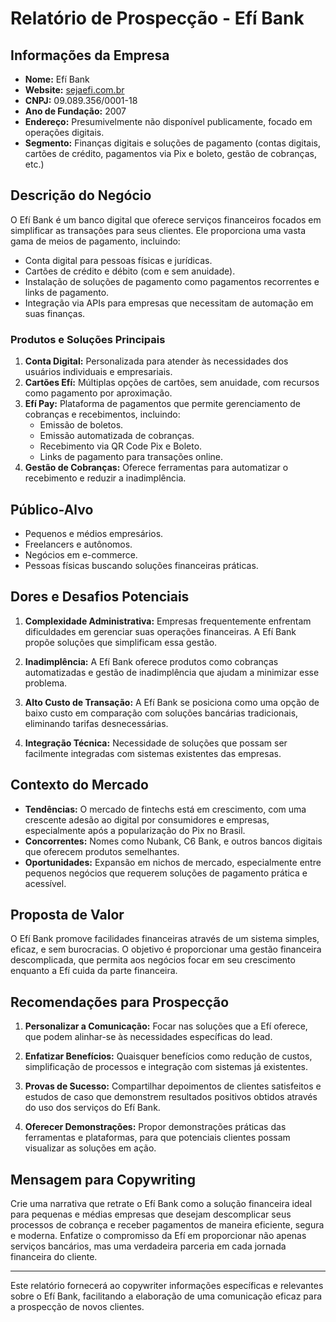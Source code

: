 # Relatório de Prospecção - Efí Bank

## Informações da Empresa
- **Nome:** Efí Bank
- **Website:** [sejaefi.com.br](https://www.sejaefi.com.br)
- **CNPJ:** 09.089.356/0001-18
- **Ano de Fundação:** 2007
- **Endereço:** Presumivelmente não disponível publicamente, focado em operações digitais.
- **Segmento:** Finanças digitais e soluções de pagamento (contas digitais, cartões de crédito, pagamentos via Pix e boleto, gestão de cobranças, etc.)

## Descrição do Negócio
O Efí Bank é um banco digital que oferece serviços financeiros focados em simplificar as transações para seus clientes. Ele proporciona uma vasta gama de meios de pagamento, incluindo:
- Conta digital para pessoas físicas e jurídicas.
- Cartões de crédito e débito (com e sem anuidade).
- Instalação de soluções de pagamento como pagamentos recorrentes e links de pagamento.
- Integração via APIs para empresas que necessitam de automação em suas finanças.

### Produtos e Soluções Principais
1. **Conta Digital:** Personalizada para atender às necessidades dos usuários individuais e empresariais.
2. **Cartões Efí:** Múltiplas opções de cartões, sem anuidade, com recursos como pagamento por aproximação.
3. **Efí Pay:** Plataforma de pagamentos que permite gerenciamento de cobranças e recebimentos, incluindo:
   - Emissão de boletos.
   - Emissão automatizada de cobranças.
   - Recebimento via QR Code Pix e Boleto.
   - Links de pagamento para transações online.
4. **Gestão de Cobranças:** Oferece ferramentas para automatizar o recebimento e reduzir a inadimplência.

## Público-Alvo
- Pequenos e médios empresários.
- Freelancers e autônomos.
- Negócios em e-commerce.
- Pessoas físicas buscando soluções financeiras práticas.

## Dores e Desafios Potenciais
1. **Complexidade Administrativa:** Empresas frequentemente enfrentam dificuldades em gerenciar suas operações financeiras. A Efí Bank propõe soluções que simplificam essa gestão.
   
2. **Inadimplência:** A Efí Bank oferece produtos como cobranças automatizadas e gestão de inadimplência que ajudam a minimizar esse problema.

3. **Alto Custo de Transação:** A Efí Bank se posiciona como uma opção de baixo custo em comparação com soluções bancárias tradicionais, eliminando tarifas desnecessárias.

4. **Integração Técnica:** Necessidade de soluções que possam ser facilmente integradas com sistemas existentes das empresas.

## Contexto do Mercado
- **Tendências:** O mercado de fintechs está em crescimento, com uma crescente adesão ao digital por consumidores e empresas, especialmente após a popularização do Pix no Brasil.
- **Concorrentes:** Nomes como Nubank, C6 Bank, e outros bancos digitais que oferecem produtos semelhantes.
- **Oportunidades:** Expansão em nichos de mercado, especialmente entre pequenos negócios que requerem soluções de pagamento prática e acessível.

## Proposta de Valor
O Efí Bank promove facilidades financeiras através de um sistema simples, eficaz, e sem burocracias. O objetivo é proporcionar uma gestão financeira descomplicada, que permita aos negócios focar em seu crescimento enquanto a Efí cuida da parte financeira.

## Recomendações para Prospecção
1. **Personalizar a Comunicação:** Focar nas soluções que a Efí oferece, que podem alinhar-se às necessidades específicas do lead.
   
2. **Enfatizar Benefícios:** Quaisquer benefícios como redução de custos, simplificação de processos e integração com sistemas já existentes.

3. **Provas de Sucesso:** Compartilhar depoimentos de clientes satisfeitos e estudos de caso que demonstrem resultados positivos obtidos através do uso dos serviços do Efí Bank.

4. **Oferecer Demonstrações:** Propor demonstrações práticas das ferramentas e plataformas, para que potenciais clientes possam visualizar as soluções em ação.

## Mensagem para Copywriting
Crie uma narrativa que retrate o Efí Bank como a solução financeira ideal para pequenas e médias empresas que desejam descomplicar seus processos de cobrança e receber pagamentos de maneira eficiente, segura e moderna. Enfatize o compromisso da Efí em proporcionar não apenas serviços bancários, mas uma verdadeira parceria em cada jornada financeira do cliente.

--- 

Este relatório fornecerá ao copywriter informações específicas e relevantes sobre o Efí Bank, facilitando a elaboração de uma comunicação eficaz para a prospecção de novos clientes.
